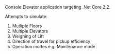 Console Elevator application targeting .Net Core 2.2.

Attempts to simulate:
1) Mutliple Floors
2) Multiple Elevators
3) Weighing of Lift
4) Direction of travel for pickup efficiency
5) Operation modes e.g. Maintenance mode